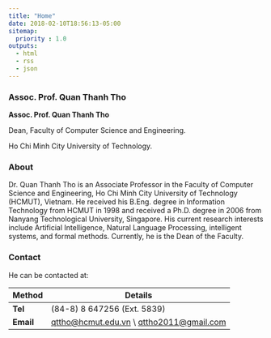 ```yaml
---
title: "Home"
date: 2018-02-10T18:56:13-05:00
sitemap:
  priority : 1.0
outputs:
  - html
  - rss
  - json
---
```


### Assoc. Prof. Quan Thanh Tho

**Assoc. Prof. Quan Thanh Tho**

Dean, Faculty of Computer Science and Engineering.

Ho Chi Minh City University of Technology.

### About

Dr. Quan Thanh Tho is an Associate Professor in the Faculty of Computer Science and Engineering, Ho Chi Minh City University of Technology (HCMUT), Vietnam. He received his B.Eng. degree in Information Technology from HCMUT in 1998 and received a Ph.D. degree in 2006 from Nanyang Technological University, Singapore. His current research interests include Artificial Intelligence, Natural Language Processing, intelligent systems, and formal methods. Currently, he is the Dean of the Faculty.

### Contact

He can be contacted at:

| **Method** | **Details** |
|------------|-------------|
| **Tel**    | (84-8) 8 647256 (Ext. 5839) |
| **Email**  | qttho@hcmut.edu.vn \ qttho2011@gmail.com |


